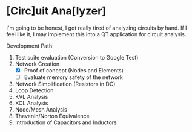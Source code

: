 # [Circ]uit Ana[lyzer] 
I'm going to be honest, I got really tired of analyzing circuits by hand. If I feel like it, I may implement this into a QT application for circuit analysis.

Development Path: 
1. Test suite evaluation (Conversion to Google Test)
2. Network Creation
   - [x] Proof of concept (Nodes and Elements)
   - [ ] Evaluate memory safety of the network 
3. Network Simplification (Resistors in DC)
4. Loop Detection
5. KVL Analysis
6. KCL Analysis
7. Node/Mesh Analysis
8. Thevenin/Norton Equivalence
9. Introduction of Capacitors and Inductors